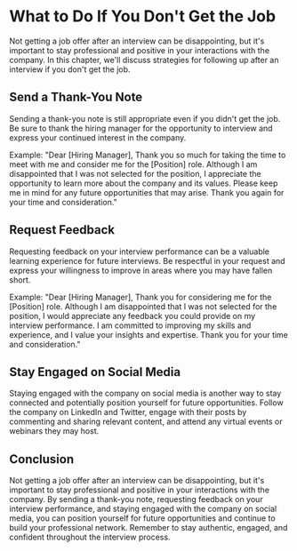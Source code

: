 What to Do If You Don't Get the Job
================================================================================

Not getting a job offer after an interview can be disappointing, but it's important to stay professional and positive in your interactions with the company. In this chapter, we'll discuss strategies for following up after an interview if you don't get the job.

Send a Thank-You Note
---------------------

Sending a thank-you note is still appropriate even if you didn't get the job. Be sure to thank the hiring manager for the opportunity to interview and express your continued interest in the company.

Example: "Dear \[Hiring Manager\], Thank you so much for taking the time to meet with me and consider me for the \[Position\] role. Although I am disappointed that I was not selected for the position, I appreciate the opportunity to learn more about the company and its values. Please keep me in mind for any future opportunities that may arise. Thank you again for your time and consideration."

Request Feedback
----------------

Requesting feedback on your interview performance can be a valuable learning experience for future interviews. Be respectful in your request and express your willingness to improve in areas where you may have fallen short.

Example: "Dear \[Hiring Manager\], Thank you for considering me for the \[Position\] role. Although I am disappointed that I was not selected for the position, I would appreciate any feedback you could provide on my interview performance. I am committed to improving my skills and experience, and I value your insights and expertise. Thank you for your time and consideration."

Stay Engaged on Social Media
----------------------------

Staying engaged with the company on social media is another way to stay connected and potentially position yourself for future opportunities. Follow the company on LinkedIn and Twitter, engage with their posts by commenting and sharing relevant content, and attend any virtual events or webinars they may host.

Conclusion
----------

Not getting a job offer after an interview can be disappointing, but it's important to stay professional and positive in your interactions with the company. By sending a thank-you note, requesting feedback on your interview performance, and staying engaged with the company on social media, you can position yourself for future opportunities and continue to build your professional network. Remember to stay authentic, engaged, and confident throughout the interview process.

